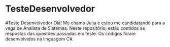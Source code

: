 # TesteDesenvolvedor
#Teste Desenvolvedor  Olá! Me chamo Julia e estou me candidatando para a vaga de Analista de Sistemas. Neste repositório, estão contidos as respostas das questões passadas em teste.  Os códigos foram desenvolvidos na linguagem C#.

